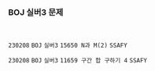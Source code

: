 <h3> BOJ 실버3 문제  </h3>

<br> 

`230208` `BOJ` `실버3` `15650 N과 M(2)` `SSAFY` 

`230208` `BOJ` `실버3` `11659 구간 합 구하기 4` `SSAFY` 
